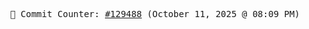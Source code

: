 <p align="center">
    <samp>
        📮 Commit Counter: <a href="https://github.com/Javascript-void0/Javascript-void0/commits/main">#129488</a> (October 11, 2025 @ 08:09 PM)
    </samp>
</p>